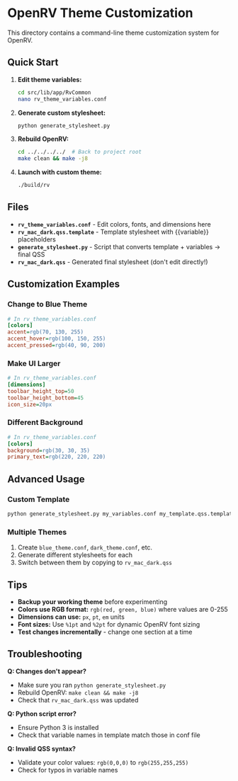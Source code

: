 # OpenRV Theme Customization

This directory contains a command-line theme customization system for OpenRV.

## Quick Start

1. **Edit theme variables:**
   ```bash
   cd src/lib/app/RvCommon
   nano rv_theme_variables.conf
   ```

2. **Generate custom stylesheet:**
   ```bash
   python generate_stylesheet.py
   ```

3. **Rebuild OpenRV:**
   ```bash
   cd ../../../../  # Back to project root
   make clean && make -j8
   ```

4. **Launch with custom theme:**
   ```bash
   ./build/rv
   ```

## Files

- **`rv_theme_variables.conf`** - Edit colors, fonts, and dimensions here
- **`rv_mac_dark.qss.template`** - Template stylesheet with {{variable}} placeholders
- **`generate_stylesheet.py`** - Script that converts template + variables → final QSS
- **`rv_mac_dark.qss`** - Generated final stylesheet (don't edit directly!)

## Customization Examples

### Change to Blue Theme
```ini
# In rv_theme_variables.conf
[colors]
accent=rgb(70, 130, 255)
accent_hover=rgb(100, 150, 255)
accent_pressed=rgb(40, 90, 200)
```

### Make UI Larger
```ini
# In rv_theme_variables.conf
[dimensions]
toolbar_height_top=50
toolbar_height_bottom=45
icon_size=20px
```

### Different Background
```ini
# In rv_theme_variables.conf
[colors]
background=rgb(30, 30, 35)
primary_text=rgb(220, 220, 220)
```

## Advanced Usage

### Custom Template
```bash
python generate_stylesheet.py my_variables.conf my_template.qss.template my_output.qss
```

### Multiple Themes
1. Create `blue_theme.conf`, `dark_theme.conf`, etc.
2. Generate different stylesheets for each
3. Switch between them by copying to `rv_mac_dark.qss`

## Tips

- **Backup your working theme** before experimenting
- **Colors use RGB format:** `rgb(red, green, blue)` where values are 0-255
- **Dimensions can use:** `px`, `pt`, `em` units
- **Font sizes:** Use `%1pt` and `%2pt` for dynamic OpenRV font sizing
- **Test changes incrementally** - change one section at a time

## Troubleshooting

**Q: Changes don't appear?**
- Make sure you ran `python generate_stylesheet.py`
- Rebuild OpenRV: `make clean && make -j8`
- Check that `rv_mac_dark.qss` was updated

**Q: Python script error?**
- Ensure Python 3 is installed
- Check that variable names in template match those in conf file

**Q: Invalid QSS syntax?**
- Validate your color values: `rgb(0,0,0)` to `rgb(255,255,255)`
- Check for typos in variable names 
